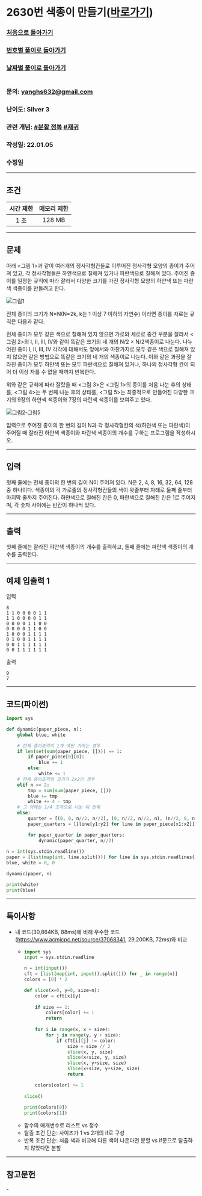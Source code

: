 # 2630번 색종이 만들기([바로가기](https://www.acmicpc.net/problem/2630))

### [처음으로 돌아가기](/README.md)
### [번호별 풀이로 돌아가기](README.md)
### [날짜별 풀이로 돌아가기](/Sort%20by%20date.md)
#
### 문의: yanghs632@gmail.com
### 난이도: Silver 3
### 관련 개념: [#분할 정복](https://www.acmicpc.net/problemset?sort=ac_desc&algo=24) [#재귀](https://www.acmicpc.net/problemset?sort=ac_desc&algo=62) 
### 작성일: 22.01.05
### 수정일

---
## 조건
시간 제한|메모리 제한
:---:|:---:
1 초|128 MB

---
## 문제
아래 <그림 1>과 같이 여러개의 정사각형칸들로 이루어진 정사각형 모양의 종이가 주어져 있고, 각 정사각형들은 하얀색으로 칠해져 있거나 파란색으로 칠해져 있다. 주어진 종이를 일정한 규칙에 따라 잘라서 다양한 크기를 가진 정사각형 모양의 하얀색 또는 파란색 색종이를 만들려고 한다.

![그림1](../../public/img/boj/2630번_problem_1.png)

전체 종이의 크기가 N×N(N=2k, k는 1 이상 7 이하의 자연수) 이라면 종이를 자르는 규칙은 다음과 같다.

전체 종이가 모두 같은 색으로 칠해져 있지 않으면 가로와 세로로 중간 부분을 잘라서 <그림 2>의 I, II, III, IV와 같이 똑같은 크기의 네 개의 N/2 × N/2색종이로 나눈다. 나누어진 종이 I, II, III, IV 각각에 대해서도 앞에서와 마찬가지로 모두 같은 색으로 칠해져 있지 않으면 같은 방법으로 똑같은 크기의 네 개의 색종이로 나눈다. 이와 같은 과정을 잘라진 종이가 모두 하얀색 또는 모두 파란색으로 칠해져 있거나, 하나의 정사각형 칸이 되어 더 이상 자를 수 없을 때까지 반복한다.

위와 같은 규칙에 따라 잘랐을 때 <그림 3>은 <그림 1>의 종이를 처음 나눈 후의 상태를, <그림 4>는 두 번째 나눈 후의 상태를, <그림 5>는 최종적으로 만들어진 다양한 크기의 9장의 하얀색 색종이와 7장의 파란색 색종이를 보여주고 있다.

![그림2-그림5](../../public/img/boj/2630번_problem_2.png)

입력으로 주어진 종이의 한 변의 길이 N과 각 정사각형칸의 색(하얀색 또는 파란색)이 주어질 때 잘라진 하얀색 색종이와 파란색 색종이의 개수를 구하는 프로그램을 작성하시오.

---
## 입력
첫째 줄에는 전체 종이의 한 변의 길이 N이 주어져 있다. N은 2, 4, 8, 16, 32, 64, 128 중 하나이다. 색종이의 각 가로줄의 정사각형칸들의 색이 윗줄부터 차례로 둘째 줄부터 마지막 줄까지 주어진다. 하얀색으로 칠해진 칸은 0, 파란색으로 칠해진 칸은 1로 주어지며, 각 숫자 사이에는 빈칸이 하나씩 있다.

---
## 출력
첫째 줄에는 잘라진 햐얀색 색종이의 개수를 출력하고, 둘째 줄에는 파란색 색종이의 개수를 출력한다.

---
## 예제 입출력 1
입력
```
8
1 1 0 0 0 0 1 1
1 1 0 0 0 0 1 1
0 0 0 0 1 1 0 0
0 0 0 0 1 1 0 0
1 0 0 0 1 1 1 1
0 1 0 0 1 1 1 1
0 0 1 1 1 1 1 1
0 0 1 1 1 1 1 1
```

출력
```
9
7
```

---
## 코드(파이썬)
```python
import sys

def dynamic(paper_piece, n):
    global blue, white

    # 현재 종이조각이 1개 색만 가지는 경우
    if len(set(sum(paper_piece, []))) == 1:
        if paper_piece[0][0]:
            blue += 1
        else:
            white += 1
    # 현재 종이조각의 크기가 2x2인 경우
    elif n == 2:
        tmp = sum(sum(paper_piece, []))
        blue += tmp
        white += 4 - tmp
    # 그 외에는 1/4 조각으로 나눈 뒤 반복
    else:
        quarter = [(0, 0, n//2, n//2), (0, n//2, n//2, n), (n//2, 0, n, n//2), (n//2, n//2, n, n)]
        paper_quarters = [[line[y1:y2] for line in paper_piece[x1:x2]] for x1, y1, x2, y2 in quarter]

        for paper_quarter in paper_quarters:
            dynamic(paper_quarter, n//2)
                
n = int(sys.stdin.readline())
paper = [list(map(int, line.split())) for line in sys.stdin.readlines()]
blue, white = 0, 0

dynamic(paper, n)

print(white)
print(blue)
```

---
## 특이사항
- 내 코드(30,864KB, 88ms)에 비해 우수한 코드(https://www.acmicpc.net/source/37068341, 29,200KB, 72ms)와 비교
  - ```python
    import sys
    input = sys.stdin.readline

    n = int(input())
    cft = [list(map(int, input().split())) for _ in range(n)]
    colors = [0] * 2

    def slice(x=0, y=0, size=n):
        color = cft[x][y]
        
        if size == 1:
            colors[color] += 1
            return
        
        for i in range(x, x + size):
            for j in range(y, y + size):
                if cft[i][j] != color:
                    size = size // 2
                    slice(x, y, size)
                    slice(x+size, y, size)
                    slice(x, y+size, size)
                    slice(x+size, y+size, size)
                    return

        colors[color] += 1
        
    slice()
        
    print(colors[0])
    print(colors[1])
    ```
  - 함수의 매개변수로 리스트 vs 정수
  - 탈출 조건 단순: 사이즈가 1 vs 2개의 if로 구성
  - 반복 조건 단순: 처음 색과 비교해 다른 색이 나온다면 분할 vs if문으로 탈출하지 않았다면 분할
---
## 참고문헌
\-